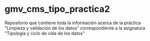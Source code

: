 # gmv_cms_tipo_practica2
Repositorio que contiene toda la información acerca de la práctica "Limpieza y validación de los datos" correspondiente a la asignatura "Tipología y ciclo de vida de los datos" 
